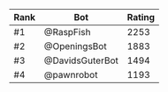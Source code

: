 Rank|Bot|Rating
---|---|---
#1|@RaspFish|2253
#2|@OpeningsBot|1883
#3|@DavidsGuterBot|1494
#4|@pawnrobot|1193
